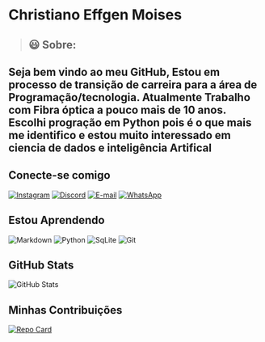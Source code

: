 # Christiano Effgen Moises

> ## 😃 Sobre:

## Seja bem vindo ao meu GitHub, Estou em processo de transição de carreira para a área de Programação/tecnologia. Atualmente Trabalho com Fibra óptica a pouco mais de 10 anos. Escolhi progração em Python pois é o que mais me identifico e estou muito interessado em ciencia de dados e inteligência Artifical
  

## Conecte-se comigo
[![Instagram](https://img.shields.io/badge/-Instagram-%23E4405F?style=for-the-badge&logo=instagram&logoColor=white)](https://www.instagram.com/christianoeffgen/)
[![Discord](https://img.shields.io/badge/Discord-7289DA?style=for-the-badge&logo=discord&logoColor=white)](https://discord.gg/urXdtHJt)
[![E-mail](https://img.shields.io/badge/-Email-000?style=for-the-badge&logo=microsoft-outlook&logoColor=007BFF)](mailto:christianoe.moises@gmail.com)
[![WhatsApp](https://img.shields.io/badge/WhatsApp-25D366?style=for-the-badge&logo=whatsapp&logoColor=white)](https://wa.me/+55027999526787)
## Estou Aprendendo
![Markdown](https://img.shields.io/badge/Markdown-000?style=for-the-badge&logo=markdown)
![Python](https://img.shields.io/badge/Python-F7DF1E?style=for-the-badge&logo=python&logoColor=black)
![SqLite](https://img.shields.io/badge/SqLite-R7DF1E?style=for-the-badge&logo=sqlite&logoColor=black)
![Git](https://img.shields.io/badge/GIT-E44C30?style=for-the-badge&logo=git&logoColor=white)
## GitHub Stats
![GitHub Stats](https://github-readme-stats.vercel.app/api?username=ChristianoSmart&theme=transparent&bg_color=000&border_color=30A3DC&show_icons=true&icon_color=30A3DC&title_color=E94D5F&text_color=FFF)
## Minhas Contribuições
[![Repo Card](https://github-readme-stats.vercel.app/api/pin/?username=ChristianoSmart&repo=dio-lab-open-source&bg_color=000&border_color=30A3DC&show_icons=true&icon_color=30A3DC&title_color=E94D5F&text_color=FFF)](https://github.com/ChristianoSmart/dio-lab-open-source)

